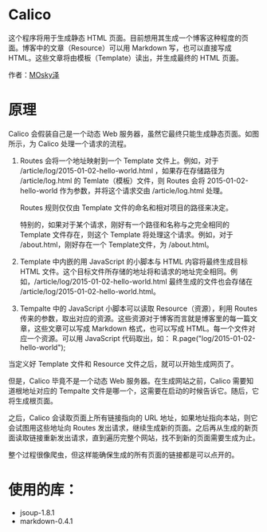 Calico
======

这个程序将用于生成静态 HTML 页面。目前想用其生成一个博客这种程度的页面。博客中的文章（Resource）可以用 Markdown 写，也可以直接写成 HTML。这些文章将由模板（Template）读出，并生成最终的 HTML 页面。

作者：[MOsky泽](http://taozeyu.com)

# 原理

Calico 会假装自己是一个动态 Web 服务器，虽然它最终只能生成静态页面。如图所示，为 Calico 处理一个请求的流程。

1.	Routes 会将一个地址映射到一个 Template 文件上。例如，对于 /article/log/2015-01-02-hello-world.html ，如果存在存储路径为 /article/log.html 的 Temlate（模板）文件，则 Routes 会将 2015-01-02-hello-world 作为参数，并将这个请求交由 /article/log.html 处理。

	Routes 规则仅仅由 Template 文件的命名和相对项目的路径来决定。

	特别的，如果对于某个请求，刚好有一个路径和名称与之完全相同的 Template 文件存在，则这个 Template 将处理这个请求。例如，对于 /about.html，刚好存在一个 Template文件，为 /about.html。

2.	Template 中内嵌的用 JavaScript 的小脚本与 HTML 内容将最终生成目标 HTML 文件。这个目标文件所存储的地址将和请求的地址完全相同。例如，/article/log/2015-01-02-hello-world.html 最终生成的文件也会存储在 /article/log/2015-01-02-hello-world.html。

3.	Tempalte 中的 JavaScript 小脚本可以读取 Resource（资源），利用 Routes 传来的参数，取出对应的资源。这些资源对于博客而言就是博客里的每一篇文章，这些文章可以写成 Markdown 格式，也可以写成 HTML。每一个文件对应一个资源。可以用 JavaScript 代码取出，如：
R.page("log/2015-01-02-hello-world"); 

当定义好 Template 文件和 Resource 文件之后，就可以开始生成网页了。

但是，Calico 毕竟不是一个动态 Web 服务器。在生成网站之前，Calico 需要知道根地址对应的 Tempalte 文件是哪一个，这需要在启动的时候告诉它。随后，它将生成根页面。

之后，Calico 会读取页面上所有链接指向的 URL 地址，如果地址指向本站，则它会试图用这些地址向 Routes 发出请求，继续生成新的页面。之后再从生成的新页面读取链接重新发出请求，直到遍历完整个网站，找不到新的页面需要生成为止。

整个过程很像爬虫，但这样能确保生成的所有页面的链接都是可以点开的。

# 使用的库：

 - jsoup-1.8.1
 - markdown-0.4.1
